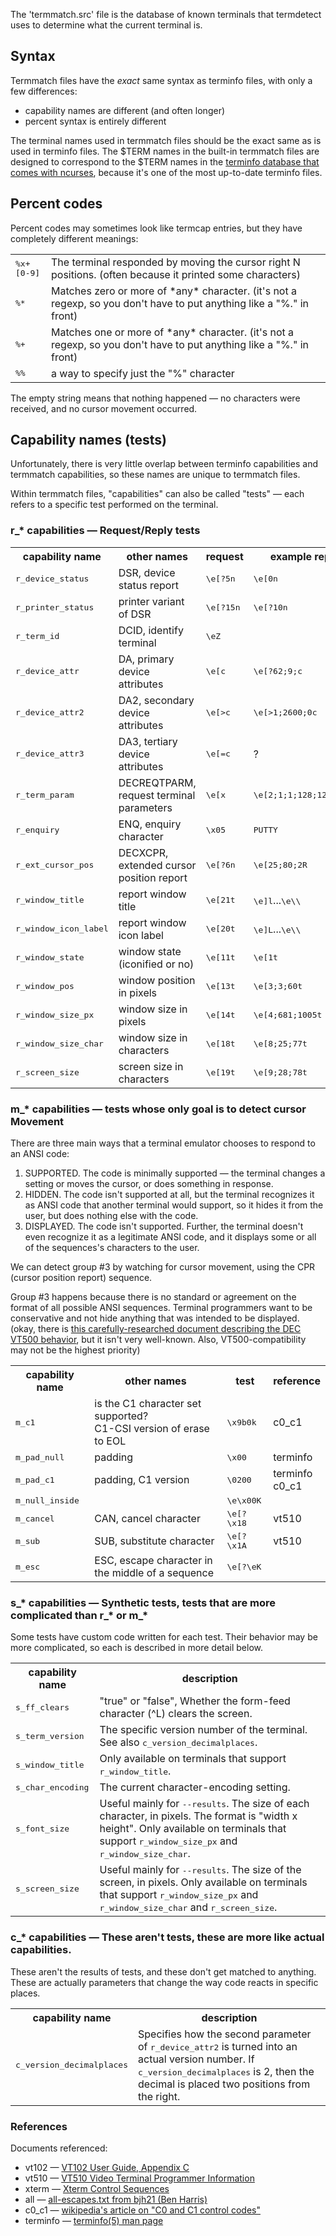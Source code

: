 The 'termmatch.src' file is the database of known terminals that termdetect uses to determine what the current terminal is.

## Syntax

Termmatch files have the *exact* same syntax as terminfo files, with only a few differences:

* capability names are different  (and often longer)
* percent syntax is entirely different

The terminal names used in termmatch files should be the exact same as is used in terminfo files.  The $TERM names in the built-in termmatch files are designed to correspond to the $TERM names in the [terminfo database that comes with ncurses](http://invisible-island.net/ncurses/ncurses.faq.html#which_terminfo), because it's one of the most up-to-date terminfo files.

## Percent codes

Percent codes may sometimes look like termcap entries, but they have completely different meanings:

<table>

<tr><td><tt>%x+[0-9]
    <td>The terminal responded by moving the cursor right N positions. (often because it printed some characters)

<tr><td><tt>%*
    <td>Matches zero or more of *any* character.   (it's not a regexp, so you don't have to put anything like a "%." in front)

<tr><td><tt>%+
    <td>Matches one or more of *any* character.  (it's not a regexp, so you don't have to put anything like a "%." in front)

<tr><td><tt>%%
    <td>a way to specify just the "%" character

</table>

The empty string means that nothing happened — no characters were received, and no cursor movement occurred.

## Capability names (tests)

Unfortunately, there is very little overlap between terminfo capabilities and termmatch capabilities, so these names are unique to termmatch files.

Within termmatch files, "capabilities" can also be called "tests" — each refers to a specific test performed on the terminal.

### r_* capabilities — Request/Reply tests

<table>

<tr><th>capability name
    <th>other names
    <th>request
    <th>example reply
    <th>reference

<tr><td><tt>r_device_status
    <td>DSR, device status report
    <td><tt>\e[?5n
    <td><tt>\e[0n
    <td>

<tr><td><tt>r_printer_status
    <td>printer variant of DSR
    <td><tt>\e[?15n
    <td><tt>\e[?10n
    <td>

<tr><td><tt>r_term_id
    <td>DCID, identify terminal
    <td><tt>\eZ
    <td>
    <td>vt510

<tr><td><tt>r_device_attr
    <td>DA, primary device attributes
    <td><tt>\e[c
    <td><tt>\e[?62;9;c
    <td>xterm

<tr><td><tt>r_device_attr2
    <td>DA2, secondary device attributes
    <td><tt>\e[>c
    <td><tt>\e[>1;2600;0c
    <td>xterm

<tr><td><tt>r_device_attr3
    <td>DA3, tertiary device attributes
    <td><tt>\e[=c
    <td>?
    <td>vt510

<tr><td><tt>r_term_param
    <td>DECREQTPARM, request terminal parameters
    <td><tt>\e[x
    <td><tt>\e[2;1;1;128;128;1;0x
    <td>

<tr><td><tt>r_enquiry
    <td>ENQ, enquiry character
    <td><tt>\x05
    <td><tt>PUTTY
    <td>c0_c1

<tr><td><tt>r_ext_cursor_pos
    <td>DECXCPR, extended cursor position report
    <td><tt>\e[?6n
    <td><tt>\e[25;80;2R
    <td>vt510

<tr><td><tt>r_window_title
    <td>report window title
    <td><tt>\e[21t
    <td><tt>\e]l</tt>...<tt>\e\\
    <td>xterm

<tr><td><tt>r_window_icon_label
    <td>report window icon label
    <td><tt>\e[20t
    <td><tt>\e]L</tt>...<tt>\e\\
    <td>xterm

<tr><td><tt>r_window_state
    <td>window state (iconified or no)
    <td><tt>\e[11t
    <td><tt>\e[1t
    <td>xterm

<tr><td><tt>r_window_pos
    <td>window position in pixels
    <td><tt>\e[13t
    <td><tt>\e[3;3;60t
    <td>xterm

<tr><td><tt>r_window_size_px
    <td>window size in pixels
    <td><tt>\e[14t
    <td><tt>\e[4;681;1005t
    <td>xterm

<tr><td><tt>r_window_size_char
    <td>window size in characters
    <td><tt>\e[18t
    <td><tt>\e[8;25;77t
    <td>xterm

<tr><td><tt>r_screen_size
    <td>screen size in characters
    <td><tt>\e[19t
    <td><tt>\e[9;28;78t
    <td>xterm

</table>

### m_* capabilities — tests whose only goal is to detect cursor Movement

There are three main ways that a terminal emulator chooses to respond to an ANSI code:

1. SUPPORTED.  The code is minimally supported — the terminal changes a setting or moves the cursor, or does something in response.
2. HIDDEN.  The code isn't supported at all, but the terminal recognizes it as ANSI code that another terminal would support, so it hides it from the user, but does nothing else with the code.
3. DISPLAYED.  The code isn't supported.  Further, the terminal doesn't even recognize it as a legitimate ANSI code, and it displays some or all of the sequences's characters to the user.

We can detect group #3 by watching for cursor movement, using the CPR (cursor position report) sequence.

Group #3 happens because there is no standard or agreement on the format of all possible ANSI sequences.  Terminal programmers want to be conservative and not hide anything that was intended to be displayed.  (okay, there is [this carefully-researched document describing the DEC VT500 behavior](http://www.vt100.net/emu/dec_ansi_parser), but it isn't very well-known.  Also, VT500-compatibility may not be the highest priority)

<table>

<tr><th>capability name
    <th>other names
    <th>test
    <th>reference

<tr><td><tt>m_c1
    <td>is the C1 character set supported?<br>C1-CSI version of erase to EOL
    <td><tt>\x9b0k
    <td>c0_c1

<tr><td><tt>m_pad_null
    <td>padding
    <td><tt>\x00
    <td>terminfo

<tr><td><tt>m_pad_c1
    <td>padding, C1 version
    <td><tt>\0200
    <td>terminfo<br>c0_c1

<tr><td><tt>m_null_inside
    <td>
    <td><tt>\e\x00K
    <td>

<tr><td><tt>m_cancel
    <td>CAN, cancel character
    <td><tt>\e[?\x18
    <td>vt510

<tr><td><tt>m_sub
    <td>SUB, substitute character
    <td><tt>\e[?\x1A
    <td>vt510

<tr><td><tt>m_esc
    <td>ESC, escape character in the middle of a sequence
    <td><tt>\e[?\eK
    <td>

</table>

### s\_\* capabilities — Synthetic tests, tests that are more complicated than r\_\* or m\_\*

Some tests have custom code written for each test.  Their behavior may be more complicated, so each is described in more detail below.

<table>
<tr><th>capability name
    <th>description

<tr><td><tt>s_ff_clears
    <td>"true" or "false", Whether the form-feed character (^L) clears the screen.

<tr><td><tt>s_term_version
    <td>The specific version number of the terminal.  See also <tt>c_version_decimalplaces</tt>.

<tr><td><tt>s_window_title
    <td>Only available on terminals that support <tt>r_window_title</tt>.

<tr><td><tt>s_char_encoding
    <td>The current character-encoding setting.

<tr><td><tt>s_font_size
    <td>Useful mainly for <tt>--results</tt>.  The size of each character, in pixels.  The format is "width x height".  Only available on terminals that support <tt>r_window_size_px</tt> and <tt>r_window_size_char</tt>.

<tr><td><tt>s_screen_size
    <td>Useful mainly for <tt>--results</tt>.  The size of the screen, in pixels.  Only available on terminals that support <tt>r_window_size_px</tt> and <tt>r_window_size_char</tt> and <tt>r_screen_size</tt>.

</table>

### c_* capabilities — These aren't tests, these are more like actual capabilities.

These aren't the results of tests, and these don't get matched to anything. These are actually parameters that change the way code reacts in specific places.

<table>
<tr><th>capability name
    <th>description

<tr><td><tt>c_version_decimalplaces
    <td>Specifies how the second parameter of <tt>r_device_attr2</tt> is turned into an actual version number.  If <tt>c_version_decimalplaces</tt> is 2, then the decimal is placed two positions from the right.

</table>

### References

Documents referenced:

* vt102 — [VT102 User Guide, Appendix C](http://vt100.net/docs/vt102-ug/appendixc.html)
* vt510 — [VT510 Video Terminal Programmer Information](http://www.vt100.net/docs/vt510-rm/chapter4#S4.6)
* xterm — [Xterm Control Sequences](http://www.xfree86.org/current/ctlseqs.html)
* all — [all-escapes.txt from bjh21 (Ben Harris)](http://bjh21.me.uk/all-escapes/all-escapes.txt)
* c0_c1 — [wikipedia's article on "C0 and C1 control codes"](http://en.wikipedia.org/wiki/C0_and_C1_control_codes#C0_.28ASCII_and_derivatives.29)
* terminfo — [terminfo(5) man page](http://invisible-island.net/ncurses/man/terminfo.5.html)

